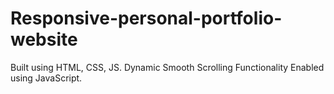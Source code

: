 # Responsive-personal-portfolio-website
Built using HTML, CSS, JS. Dynamic Smooth Scrolling Functionality Enabled using JavaScript.
